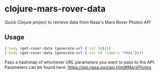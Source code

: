 # clojure-mars-rover-data

Quick Clojure project to retrieve data from Nasa's Mars Rover Photos API

## Usage
```clojure
(:body (get-rover-data (generate-url {:sol 50})))
(:body (get-rover-data (generate-url {:sol 50 :camera "FHAZ"})))
```
Pass a hashmap of whichever URL parameters you want to pass to the API. Parameters can be found here: https://api.nasa.gov/api.html#MarsPhotos
